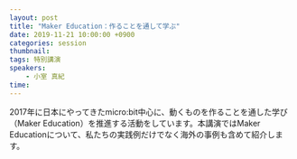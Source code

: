 ```yaml
---
layout: post
title: "Maker Education：作ることを通して学ぶ" 
date: 2019-11-21 10:00:00 +0900
categories: session
thumbnail: 
tags: 特別講演
speakers:
    - 小室 真紀
time: 
---
```


2017年に日本にやってきたmicro:bit中心に、動くものを作ることを通した学び（Maker Education）を推進する活動をしています。本講演ではMaker Educationについて、私たちの実践例だけでなく海外の事例も含めて紹介します。
